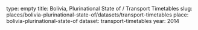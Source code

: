 type: empty
title: Bolivia, Plurinational State of / Transport Timetables
slug: places/bolivia-plurinational-state-of/datasets/transport-timetables
place: bolivia-plurinational-state-of
dataset: transport-timetables
year: 2014
